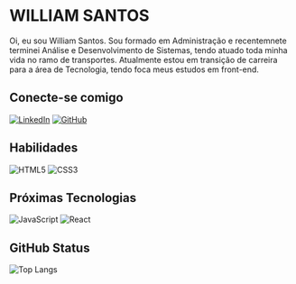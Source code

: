 # WILLIAM SANTOS
Oi, eu sou William Santos. Sou formado em Administração e recentemnete terminei Análise e Desenvolvimento de Sistemas, tendo atuado toda minha vida no ramo de transportes. Atualmente estou em transição de carreira para a área de Tecnologia, tendo foca meus estudos em front-end.

## Conecte-se comigo
[![LinkedIn](https://img.shields.io/badge/LinkedIn-000?style=for-the-badge&logo=linkedin&logoColor=0E76A8)](https://www.linkedin.com/in/william-santos-francisco-11503337/)
[![GitHub](https://img.shields.io/badge/GitHub-000?style=for-the-badge&logo=github&logoColor=0E76A8)](https://github.com/williamsantosf)

## Habilidades
![HTML5](https://img.shields.io/badge/HTML5-000?style=for-the-badge&logo=html5)
![CSS3](https://img.shields.io/badge/CSS3-000?style=for-the-badge&logo=css3&logoColor=264CE4)


## Próximas Tecnologias
![JavaScript](https://img.shields.io/badge/JavaScript-000?style=for-the-badge&logo=javascript)
![React](https://img.shields.io/badge/React-000?style=for-the-badge&logo=react)

## GitHub Status
![Top Langs](https://github-readme-stats-git-masterrstaa-rickstaa.vercel.app/api/top-langs/?username=williamsantosf&bg_color=000&border_color=30A3DC&title_color=E94D5F&text_color=FFF)



